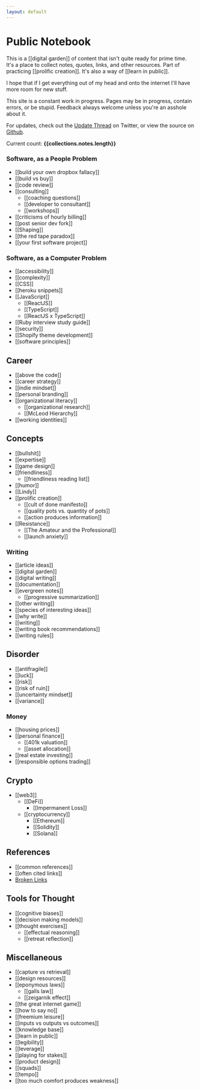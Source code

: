 ```yaml
---
layout: default
---
```


# Public Notebook

This is a [[digital garden]] of content that isn't quite ready for prime time. It's a place to collect notes, quotes, links, and other resources. Part of practicing [[prolific creation]]. It's also a way of [[learn in public]].

I hope that if I get everything out of my head and onto the internet I'll have more room for new stuff. 

This site is a constant work in progress. Pages may be in progress, contain errors, or be stupid. Feedback always welcome unless you're an asshole about it.

For updates, check out the [Update Thread](https://twitter.com/GSto/status/1410238607684780032) on Twitter, or view the source on [Github](https://github.com/GSto/digital-garden).

Current count: **{{collections.notes.length}}**

### Software, as a People Problem

- [[build your own dropbox fallacy]]
- [[build vs buy]]
- [[code review]]
- [[consulting]]
  - [[coaching questions]]
  - [[developer to consultant]]
  - [[workshops]]
- [[criticisms of hourly billing]]
- [[post senior dev fork]]
- [[Shaping]]
- [[the red tape paradox]]
- [[your first software project]]

### Software, as a Computer Problem

- [[accessibility]]
- [[complexity]]
- [[CSS]]
- [[heroku snippets]]
- [[JavaScript]]
  - [[ReactJS]]
  - [[TypeScript]]
  - [[ReactJS x TypeScript]]
- [[Ruby interview study guide]]
- [[security]]
- [[Shopify theme development]]
- [[software principles]]

## Career

- [[above the code]]
- [[career strategy]]
- [[indie mindset]]
- [[personal branding]]
- [[organizational literacy]]
  - [[organizational research]]
  - [[McLeod Hierarchy]]
- [[working identities]]

## Concepts

- [[bullshit]]
- [[expertise]]
- [[game design]]
- [[friendliness]]
  - [[friendliness reading list]]
- [[humor]]
- [[Lindy]]
- [[prolific creation]]
  - [[cult of done manifesto]]
  - [[quality pots vs. quantity of pots]]
  - [[action produces information]]
- [[Resistance]]
  - [[The Amateur and the Professional]]
  - [[launch anxiety]]

### Writing

- [[article ideas]]
- [[digital garden]]
- [[digital writing]]
- [[documentation]]
- [[evergreen notes]]
  - [[progressive summarization]]
- [[other writing]]
- [[species of interesting ideas]]
- [[why write]]
- [[writing]]
- [[writing book recommendations]]
- [[writing rules]]

## Disorder

- [[antifragile]]
- [[luck]]
- [[risk]]
- [[risk of ruin]]
- [[uncertainty mindset]]
- [[variance]]

### Money

- [[housing prices]]
- [[personal finance]]
  - [[401k valuation]]
  - [[asset allocation]]
- [[real estate investing]]
- [[responsible options trading]]

## Crypto

- [[web3]]
  - [[DeFi]]
    - [[Impermanent Loss]]
  - [[cryptocurrency]]
    - [[Ethereum]]
    - [[Solidity]]
    - [[Solana]]

## References

- [[common references]]
- [[often cited links]]
- [Broken Links](/meta/missing)

## Tools for Thought

- [[cognitive biases]]
- [[decision making models]]
- [[thought exercises]]
  - [[effectual reasoning]]
  - [[retreat reflection]]

## Miscellaneous

- [[capture vs retrieval]]
- [[design resources]]
- [[eponymous laws]]
  - [[galls law]]
  - [[zeigarnik effect]]
- [[the great internet game]]
- [[how to say no]]
- [[freemium leisure]]
- [[inputs vs outputs vs outcomes]]
- [[knowledge base]]
- [[learn in public]]
- [[legibility]]
- [[leverage]]
- [[playing for stakes]]
- [[product design]]
- [[squads]]
- [[tempo]]
- [[too much comfort produces weakness]]
